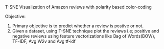 T-SNE Visualization of Amazon reviews with polarity based color-coding

Objective:

  1) Primary objective is to predict whether a review is postive or not.
  2) Given a dataset, using T-SNE technique plot the reviews i.e; positive and negative reviews using feature    vectorizations like Bag of Words(BOW), TF-IDF, Avg W2v and Avg tf-idf
